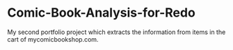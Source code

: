 # Comic-Book-Analysis-for-Redo
My second portfolio project which extracts the information from items in the cart of mycomicbookshop.com.
